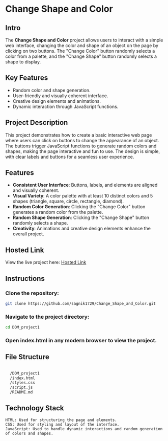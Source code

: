 # Change Shape and Color

## Intro
The **Change Shape and Color** project allows users to interact with a simple web interface, changing the color and shape of an object on the page by clicking on two buttons. The "Change Color" button randomly selects a color from a palette, and the "Change Shape" button randomly selects a shape to display.

## Key Features
- Random color and shape generation.
- User-friendly and visually coherent interface.
- Creative design elements and animations.
- Dynamic interaction through JavaScript functions.

## Project Description
This project demonstrates how to create a basic interactive web page where users can click on buttons to change the appearance of an object. The buttons trigger JavaScript functions to generate random colors and shapes, making the page interactive and fun to use. The design is simple, with clear labels and buttons for a seamless user experience.

## Features
- **Consistent User Interface**: Buttons, labels, and elements are aligned and visually coherent.
- **Visual Variety**: A color palette with at least 10 distinct colors and 5 shapes (triangle, square, circle, rectangle, diamond).
- **Random Color Generation**: Clicking the "Change Color" button generates a random color from the palette.
- **Random Shape Generation**: Clicking the "Change Shape" button randomly selects a shape.
- **Creativity**: Animations and creative design elements enhance the overall project.

## Hosted Link
View the live project here: [Hosted Link](https://sagnik1729.github.io/Change_Shape_and_Color/)

## Instructions

### Clone the repository:
```bash
git clone https://github.com/sagnik1729/Change_Shape_and_Color.git
```
### Navigate to the project directory:
```bash
cd DOM_project1

```
### Open index.html in any modern browser to view the project.

## File Structure
```bash 

  /DOM_project1
  /index.html
  /styles.css
  /script.js
  /README.md

```
## Technology Stack
    HTML: Used for structuring the page and elements.
    CSS: Used for styling and layout of the interface.
    JavaScript: Used to handle dynamic interactions and random generation of colors and shapes.



